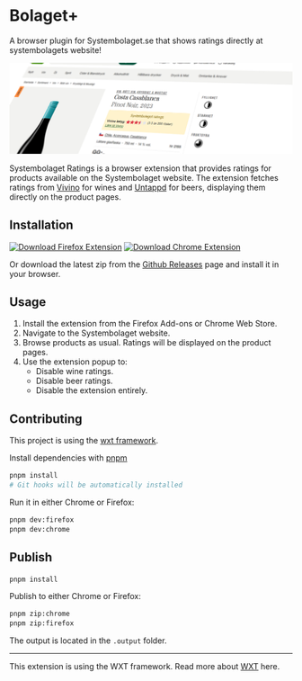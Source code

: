 # Bolaget+

A browser plugin for Systembolaget.se that shows ratings directly at systembolagets website!

![screenshot](header.jpg)

Systembolaget Ratings is a browser extension that provides ratings for products available on the Systembolaget website. The extension fetches ratings from [Vivino](https://www.vivino.com/) for wines and [Untappd](https://www.vivino.com/) for beers, displaying them directly on the product pages.

## Installation

[![Download Firefox Extension](https://img.shields.io/badge/Download-Firefox%20Extension-orange?logo=firefox)](https://addons.mozilla.org/firefox/addon/bolaget-plus) [![Download Chrome Extension](https://img.shields.io/badge/Download-Chrome%20Extension-blue?logo=google-chrome)](https://chromewebstore.google.com/detail/bolaget-plus/bbjfkhmnofhindccdlfmhkibfafiogao)

Or download the latest zip from the [Github Releases](https://github.com/BroadcastDivers/bolaget-plus/releases) page and install it in your browser.

## Usage

1. Install the extension from the Firefox Add-ons or Chrome Web Store.
2. Navigate to the Systembolaget website.
3. Browse products as usual. Ratings will be displayed on the product pages.
4. Use the extension popup to:
   - Disable wine ratings.
   - Disable beer ratings.
   - Disable the extension entirely.

## Contributing

This project is using the [wxt framework](https://wxt.dev/).

Install dependencies with [pnpm](https://pnpm.io/)

```sh
pnpm install
# Git hooks will be automatically installed
```

Run it in either Chrome or Firefox:

```sh
pnpm dev:firefox
pnpm dev:chrome
```

## Publish

```sh
pnpm install
```

Publish to either Chrome or Firefox:

```sh
pnpm zip:chrome
pnpm zip:firefox
```

The output is located in the `.output` folder.

---

This extension is using the WXT framework. Read more about [WXT](https://wxt.dev/guide/essentials/project-structure) here.
